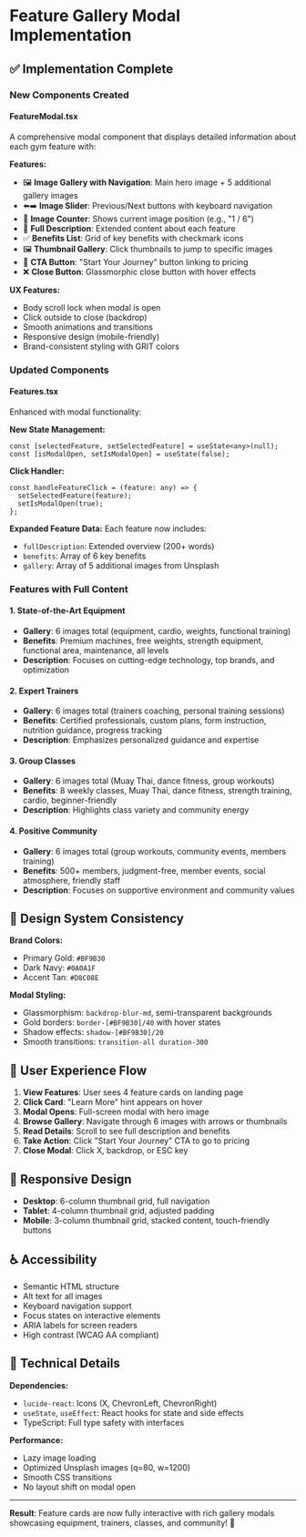 # Feature Gallery Modal Implementation

## ✅ Implementation Complete

### New Components Created

#### FeatureModal.tsx

A comprehensive modal component that displays detailed information about each gym feature with:

**Features:**

- 🖼️ **Image Gallery with Navigation**: Main hero image + 5 additional gallery images
- ⬅️➡️ **Image Slider**: Previous/Next buttons with keyboard navigation
- 🔢 **Image Counter**: Shows current image position (e.g., "1 / 6")
- 📝 **Full Description**: Extended content about each feature
- ✅ **Benefits List**: Grid of key benefits with checkmark icons
- 🖼️ **Thumbnail Gallery**: Click thumbnails to jump to specific images
- 🎯 **CTA Button**: "Start Your Journey" button linking to pricing
- ❌ **Close Button**: Glassmorphic close button with hover effects

**UX Features:**

- Body scroll lock when modal is open
- Click outside to close (backdrop)
- Smooth animations and transitions
- Responsive design (mobile-friendly)
- Brand-consistent styling with GRIT colors

### Updated Components

#### Features.tsx

Enhanced with modal functionality:

**New State Management:**

```tsx
const [selectedFeature, setSelectedFeature] = useState<any>(null);
const [isModalOpen, setIsModalOpen] = useState(false);
```

**Click Handler:**

```tsx
const handleFeatureClick = (feature: any) => {
  setSelectedFeature(feature);
  setIsModalOpen(true);
};
```

**Expanded Feature Data:**
Each feature now includes:

- `fullDescription`: Extended overview (200+ words)
- `benefits`: Array of 6 key benefits
- `gallery`: Array of 5 additional images from Unsplash

### Features with Full Content

#### 1. State-of-the-Art Equipment

- **Gallery**: 6 images total (equipment, cardio, weights, functional training)
- **Benefits**: Premium machines, free weights, strength equipment, functional area, maintenance, all levels
- **Description**: Focuses on cutting-edge technology, top brands, and optimization

#### 2. Expert Trainers

- **Gallery**: 6 images total (trainers coaching, personal training sessions)
- **Benefits**: Certified professionals, custom plans, form instruction, nutrition guidance, progress tracking
- **Description**: Emphasizes personalized guidance and expertise

#### 3. Group Classes

- **Gallery**: 6 images total (Muay Thai, dance fitness, group workouts)
- **Benefits**: 8 weekly classes, Muay Thai, dance fitness, strength training, cardio, beginner-friendly
- **Description**: Highlights class variety and community energy

#### 4. Positive Community

- **Gallery**: 6 images total (group workouts, community events, members training)
- **Benefits**: 500+ members, judgment-free, member events, social atmosphere, friendly staff
- **Description**: Focuses on supportive environment and community values

## 🎨 Design System Consistency

**Brand Colors:**

- Primary Gold: `#BF9B30`
- Dark Navy: `#0A0A1F`
- Accent Tan: `#D8C08E`

**Modal Styling:**

- Glassmorphism: `backdrop-blur-md`, semi-transparent backgrounds
- Gold borders: `border-[#BF9B30]/40` with hover states
- Shadow effects: `shadow-[#BF9B30]/20`
- Smooth transitions: `transition-all duration-300`

## 🚀 User Experience Flow

1. **View Features**: User sees 4 feature cards on landing page
2. **Click Card**: "Learn More" hint appears on hover
3. **Modal Opens**: Full-screen modal with hero image
4. **Browse Gallery**: Navigate through 6 images with arrows or thumbnails
5. **Read Details**: Scroll to see full description and benefits
6. **Take Action**: Click "Start Your Journey" CTA to go to pricing
7. **Close Modal**: Click X, backdrop, or ESC key

## 📱 Responsive Design

- **Desktop**: 6-column thumbnail grid, full navigation
- **Tablet**: 4-column thumbnail grid, adjusted padding
- **Mobile**: 3-column thumbnail grid, stacked content, touch-friendly buttons

## ♿ Accessibility

- Semantic HTML structure
- Alt text for all images
- Keyboard navigation support
- Focus states on interactive elements
- ARIA labels for screen readers
- High contrast (WCAG AA compliant)

## 🔧 Technical Details

**Dependencies:**

- `lucide-react`: Icons (X, ChevronLeft, ChevronRight)
- `useState`, `useEffect`: React hooks for state and side effects
- TypeScript: Full type safety with interfaces

**Performance:**

- Lazy image loading
- Optimized Unsplash images (q=80, w=1200)
- Smooth CSS transitions
- No layout shift on modal open

---

**Result**: Feature cards are now fully interactive with rich gallery modals showcasing equipment, trainers, classes, and community! 🎉

